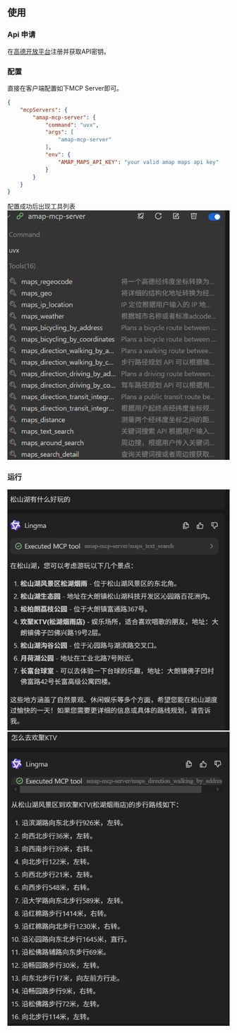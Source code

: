 


## 使用
### Api 申请
在[高德开放平台](https://lbs.amap.com/)注册并获取API密钥。

### 配置

直接在客户端配置如下MCP Server即可。

```json
{
    "mcpServers": {
        "amap-mcp-server": {
            "command": "uvx",
            "args": [
                "amap-mcp-server"
            ],
            "env": {
                "AMAP_MAPS_API_KEY": "your valid amap maps api key"
            }
        }
    }
}
```
配置成功后出现工具列表
![](./images/image.png)
### 运行
![](./images/image1.png)
![](./images/image2.png)